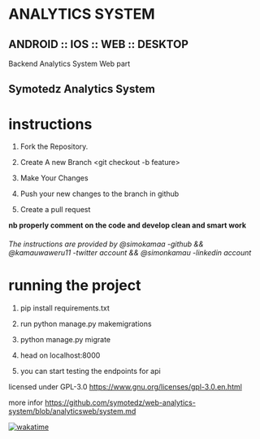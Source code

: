 # ANALYTICS SYSTEM
## ANDROID :: IOS :: WEB  :: DESKTOP 
Backend Analytics System
Web part

## Symotedz Analytics System

# instructions
1) Fork the Repository.

2) Create A new Branch <git checkout -b feature>

3) Make Your Changes

4) Push your new changes to the branch in github

5) Create a pull request

<b>nb properly comment on the code and develop clean and smart work</b>

<h6>The instructions are provided by @simokamaa -github && @kamauwaweru11 -twitter account && @simonkamau -linkedin account

# running the project
1) pip install requirements.txt

2) run python manage.py makemigrations

3) python manage.py migrate 

4) head on localhost:8000

5) you can start testing the endpoints for api

 licensed under GPL-3.0 https://www.gnu.org/licenses/gpl-3.0.en.html

 more infor https://github.com/symotedz/web-analytics-system/blob/analyticsweb/system.md

 <a href="https://wakatime.com/badge/github/symotedz/web-analytics-system"><img src="https://wakatime.com/badge/github/symotedz/web-analytics-system.svg" alt="wakatime"></a>





